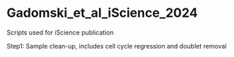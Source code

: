 # Gadomski_et_al_iScience_2024
Scripts used for iScience publication

Step1: Sample clean-up, includes cell cycle regression and doublet removal
